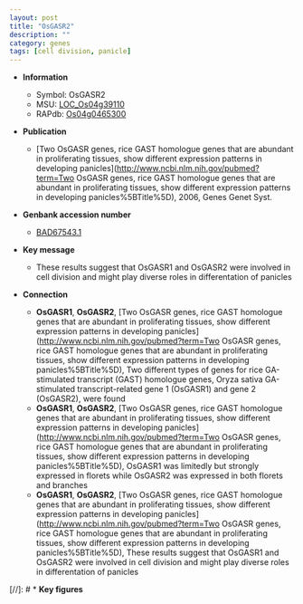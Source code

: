 ```yaml
---
layout: post
title: "OsGASR2"
description: ""
category: genes
tags: [cell division, panicle]
---
```


* **Information**  
    + Symbol: OsGASR2  
    + MSU: [LOC_Os04g39110](http://rice.uga.edu/cgi-bin/ORF_infopage.cgi?orf=LOC_Os04g39110)  
    + RAPdb: [Os04g0465300](http://rapdb.dna.affrc.go.jp/viewer/gbrowse_details/irgsp1?name=Os04g0465300)  

* **Publication**  
    + [Two OsGASR genes, rice GAST homologue genes that are abundant in proliferating tissues, show different expression patterns in developing panicles](http://www.ncbi.nlm.nih.gov/pubmed?term=Two OsGASR genes, rice GAST homologue genes that are abundant in proliferating tissues, show different expression patterns in developing panicles%5BTitle%5D), 2006, Genes Genet Syst.

* **Genbank accession number**  
    + [BAD67543.1](http://www.ncbi.nlm.nih.gov/nuccore/BAD67543.1)

* **Key message**  
    + These results suggest that OsGASR1 and OsGASR2 were involved in cell division and might play diverse roles in differentation of panicles

* **Connection**  
    + __OsGASR1__, __OsGASR2__, [Two OsGASR genes, rice GAST homologue genes that are abundant in proliferating tissues, show different expression patterns in developing panicles](http://www.ncbi.nlm.nih.gov/pubmed?term=Two OsGASR genes, rice GAST homologue genes that are abundant in proliferating tissues, show different expression patterns in developing panicles%5BTitle%5D), Two different types of genes for rice GA-stimulated transcript (GAST) homologue genes, Oryza sativa GA-stimulated transcript-related gene 1 (OsGASR1) and gene 2 (OsGASR2), were found
    + __OsGASR1__, __OsGASR2__, [Two OsGASR genes, rice GAST homologue genes that are abundant in proliferating tissues, show different expression patterns in developing panicles](http://www.ncbi.nlm.nih.gov/pubmed?term=Two OsGASR genes, rice GAST homologue genes that are abundant in proliferating tissues, show different expression patterns in developing panicles%5BTitle%5D), OsGASR1 was limitedly but strongly expressed in florets while OsGASR2 was expressed in both florets and branches
    + __OsGASR1__, __OsGASR2__, [Two OsGASR genes, rice GAST homologue genes that are abundant in proliferating tissues, show different expression patterns in developing panicles](http://www.ncbi.nlm.nih.gov/pubmed?term=Two OsGASR genes, rice GAST homologue genes that are abundant in proliferating tissues, show different expression patterns in developing panicles%5BTitle%5D), These results suggest that OsGASR1 and OsGASR2 were involved in cell division and might play diverse roles in differentation of panicles

[//]: # * **Key figures**  


